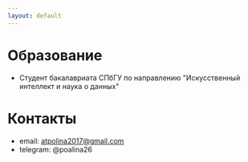 ```yaml
---
layout: default
---
```


# Образование
- Студент бакалавриата СПбГУ по направлению "Искусственный интеллект и наука о данных"

# Контакты
- email: atpolina2017@gmail.com
- telegram: @poalina26
